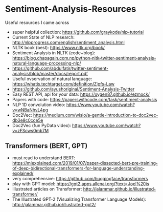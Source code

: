 # Sentiment-Analysis-Resources
Useful resources I came across

- super helpful collection: https://github.com/graykode/nlp-tutorial
- Current State of NLP research: http://nlpprogress.com/english/sentiment_analysis.html
- NLTK book (best): https://www.nltk.org/book/
- Sentiment Analysis in NLTK (code+blog): https://blog.chapagain.com.np/python-nltk-twitter-sentiment-analysis-natural-language-processing-nlp/
- https://github.com/abdulfatir/twitter-sentiment-analysis/blob/master/docs/report.pdf
- Useful ovservation of natural language: https://whatis.techtarget.com/definition/Zipfs-Law
- https://github.com/ayushoriginal/Sentiment-Analysis-Twitter
- Easy REST API, api for your data: https://oygen87.github.io/ezmock/
- Papers with code: https://paperswithcode.com/task/sentiment-analysis
- NLP 1D convolution video: https://www.youtube.com/watch?v=wNBaNhvL4pg
- Doc2Vec: https://medium.com/wisio/a-gentle-introduction-to-doc2vec-db3e8c0cce5e
- Doc2Vec (fun PyData video): https://www.youtube.com/watch?v=zFScws0mb7M

## Transformers (BERT, GPT)
- must read to understand BERT: https://mlexplained.com/2019/01/07/paper-dissected-bert-pre-training-of-deep-bidirectional-transformers-for-language-understanding-explained/
- very comprehensive: https://github.com/huggingface/transformers
- play with GPT model: https://gpt2.apps.allenai.org/?text=Joel%20is
- Illustrated articles on Transformer: http://jalammar.github.io/illustrated-transformer/
- The Illustrated GPT-2 (Visualizing Transformer Language Models): http://jalammar.github.io/illustrated-gpt2/
